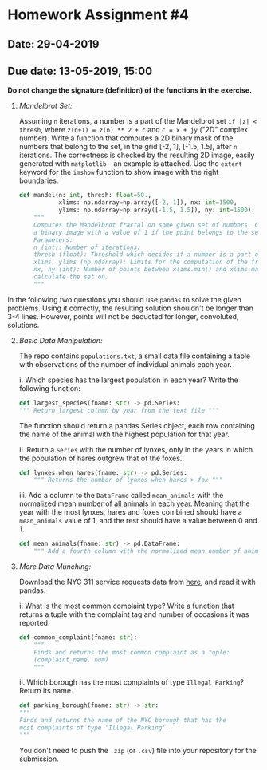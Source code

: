 # Homework Assignment #4

## Date: 29-04-2019
## Due date: 13-05-2019, 15:00

**Do not change the signature (definition) of the functions in the exercise.**

1. _Mandelbrot Set:_

    Assuming `n` iterations, a number is a part of the Mandelbrot set `if |z| < thresh`,
    where `z(n+1) = z(n) ** 2 + c` and `c = x + jy` ("2D" complex number).
    Write a function that computes a 2D binary mask of the numbers that belong to the set, in the
    grid [-2, 1], [-1.5, 1.5], after `n` iterations.
    The correctness is checked by the resulting 2D image, easily generated with `matplotlib` - an example is attached.
    Use the `extent` keyword for the `imshow` function to show image with the right boundaries.

    ```python
    def mandel(n: int, thresh: float=50.,
               xlims: np.ndarray=np.array([-2, 1]), nx: int=1500,
               ylims: np.ndarray=np.array([-1.5, 1.5]), ny: int=1500):
        """
        Computes the Mandelbrot fractal on some given set of numbers. Creates
        a binary image with a value of 1 if the point belongs to the set.
        Parameters:
        n (int): Number of iterations.
        thresh (float): Threshold which decides if a number is a part of the set.
        xlims, ylims (np.ndarray): Limits for the computation of the fractal.
        nx, ny (int): Number of points between xlims.min() and xlims.max() to
        calculate the set on.
        """
    ```

In the following two questions you should use `pandas` to solve the given
problems. Using it correctly, the resulting solution shouldn't be longer
than 3-4 lines. However, points will not be deducted for longer, convoluted,
solutions.

2. _Basic Data Manipulation:_

    The repo contains `populations.txt`, a small data file containing a table with observations
    of the number of individual animals each year.

    i. Which species has the largest population in each year? Write the following function:

    ```python
    def largest_species(fname: str) -> pd.Series:
    """ Return largest column by year from the text file """
    ```

    The function should return a pandas Series object, each row containing the name
    of the animal with the highest population for that year.

    ii. Return a `Series` with the number of lynxes, only in the years in which
    the population of hares outgrew that of the foxes.

    ```python
    def lynxes_when_hares(fname: str) -> pd.Series:
        """ Returns the number of lynxes when hares > fox """
    ```

    iii. Add a column to the `DataFrame` called `mean_animals` with the normalized mean number
    of all animals in each year. Meaning that the year with the most lynxes, hares and foxes
    combined should have a `mean_animals` value of 1, and the rest should have a value between 0 and 1.

    ```python
    def mean_animals(fname: str) -> pd.DataFrame:
        """ Add a fourth column with the normalized mean number of animals in each year """
    ```

3. _More Data Munching:_

    Download the NYC 311 service requests data from [here](https://osf.io/3a6qs), and read it with pandas.

    i. What is the most common complaint type? Write a function that returns a tuple
    with the complaint tag and number of occasions it was reported.

    ```python
    def common_complaint(fname: str):
        """
        Finds and returns the most common complaint as a tuple:
        (complaint_name, num)
        """
    ```

    ii. Which borough has the most complaints of type `Illegal Parking`?
    Return its name.

    ```python
    def parking_borough(fname: str) -> str:
    """
    Finds and returns the name of the NYC borough that has the
    most complaints of type 'Illegal Parking'.
    """
    ```

    You don't need to push the `.zip` (or `.csv`) file into your repository for the submission.